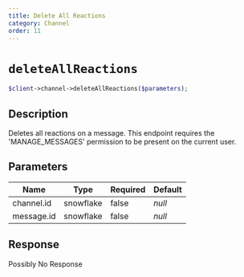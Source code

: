 ```yaml
---
title: Delete All Reactions
category: Channel
order: 11
---
```


# `deleteAllReactions`

```php
$client->channel->deleteAllReactions($parameters);
```

## Description

Deletes all reactions on a message. This endpoint requires the &#039;MANAGE_MESSAGES&#039; permission to be present on the current user.

## Parameters


Name | Type | Required | Default
--- | --- | --- | ---
channel.id | snowflake | false | *null*
message.id | snowflake | false | *null*

## Response

Possibly No Response

